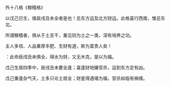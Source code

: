 外十八格《稼穑格》

以戊己日生，值辰戌丑未全者是也！忌东方运及北方财运。此格喜行西南，惟忌东北。

所谓稼穑者，俱从于土支干，重见则为土之一类，深有培养之功。

主人多信、人品重厚丰肥、生财有道，斯为富贵人矣！

：此命辰戌丑未俱全，得水为财，又无木克，是以为福。

戊己生居四季中，辰戌丑未要全逢；喜逢财地嫌官杀，运到东方定有凶。

戊己重逢杂气天，土多只论土居全；财星得遇堪为福，官杀如临有祸缠。

